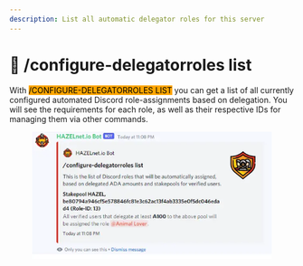```yaml
---
description: List all automatic delegator roles for this server
---
```


# 📃 /configure-delegatorroles list

With <mark style="background-color:orange;">/CONFIGURE-DELEGATORROLES LIST</mark> you can get a list of all currently configured automated Discord role-assignments based on delegation. You will see the requirements for each role, as well as their respective IDs for managing them via other commands.

<figure><img src="../../../.gitbook/assets/image (110).png" alt=""><figcaption></figcaption></figure>
